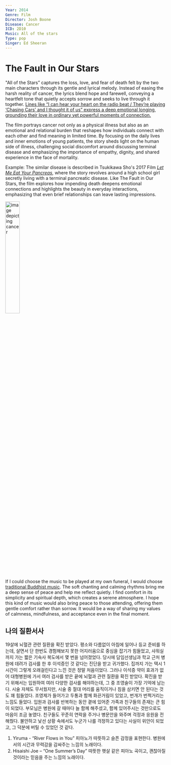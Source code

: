 ```yaml
---
Year: 2014
Genre: Film
Director: Josh Boone
Disease: Cancer
ICD: 2D10
Music: All of the stars
Type: pop
Singer: Ed Sheeran
---
```


# The Fault in Our Stars

"All of the Stars” captures the loss, love, and fear of death felt by the two main characters through its gentle and lyrical melody. Instead of easing the harsh reality of cancer, the lyrics blend hope and farewell, conveying a heartfelt tone that quietly accepts sorrow and seeks to live through it together. [Lines like “I can hear your heart on the radio beat / They’re playing ‘Chasing Cars’ and I thought it of us” express a deep emotional longing, grounding their love in ordinary yet powerful moments of connection.](https://youtu.be/nkqVm5aiC28?si=hbS6j6MBKoU9OqKv)

The film portrays cancer not only as a physical illness but also as an emotional and relational burden that reshapes how individuals connect with each other and find meaning in limited time. By focusing on the daily lives and inner emotions of young patients, the story sheds light on the human side of illness, challenging social discomfort around discussing terminal disease and emphasizing the importance of empathy, dignity, and shared experience in the face of mortality.

Example: The similar disease is described in Tsukikawa Sho's 2017 Film [*Let Me Eat Your Pancreas*](choi_yunji.md), where the story revolves around a high school girl secretly living with a terminal pancreatic disease. Like The Fault in Our Stars, the film explores how impending death deepens emotional connections and highlights the beauty in everyday interactions, emphasizing that even brief relationships can leave lasting impressions.

<img src="./kwon_nayun_img.png" alt="image depicting cancer" style="width:30%;" />

If I could choose the music to be played at my own funeral, I would choose [traditional Buddhist music](https://youtu.be/SQ4D5x_yEE0?si=maGy30lv7scAlNJq). The soft chanting and calming rhythms bring me a deep sense of peace and help me reflect quietly. I find comfort in its simplicity and spiritual depth, which creates a serene atmosphere. I hope this kind of music would also bring peace to those attending, offering them gentle comfort rather than sorrow. It would be a way of sharing my values of calmness, mindfulness, and acceptance even in the final moment.

## 나의 질환서사
19살에 뇌혈관 관련 질환을 확진 받았다. 평소와 다름없이 아침에 일어나 등교 준비를 하는데, 살면서 단 한번도 경험해보지 못한 어지러움으로 중심을 잡기가 힘들었고, 샤워실까지 가는 짧은 기숙사 복도에서 몇 번을 넘어졌었다. 당시에 담임선생님과 학교 근처 병원에 데려가 검사를 한 후 이석증인 것 같다는 진단을 받고 귀가했다. 집까지 가는 택시 1시간이 그렇게 오래걸린다고 느낀 것은 정말 처음이었다. 그러나 이석증 약이 효과가 없어 대형병원에 가서 여러 검사를 받은 끝에 뇌혈과 관련 질환을 확진 받았다. 확진을 받기 위해서는 입원하여 여러 다양한 검사를 해야하는데, 그 중 조영술이 가장 기억에 남는다. 시술 자체도 무서웠지만, 시술 중 절대 머리를 움직이거나 침을 삼키면 안 된다는 것도 꽤 힘들었다. 조영제가 들어가고 두통과 함께 화끈거림이 있었고, 번개가 번쩍거리는 느낌도 들었다. 
입원과 검사를 반복하는 동안 곁에 있어준 가족과 친구들의 존재는 큰 힘이 되었다. 부모님은 병원에 갈 때마다 늘 함께 해주셨고, 함께 있어주시는 것만으로도 마음이 조금 놓였다. 친구들도 꾸준히 연락을 주거나 병문안을 와주며 걱정과 응원을 전해줬다. 불안하고 낯선 상황 속에서도 누군가 나를 걱정하고 있다는 사실이 위안이 되었고, 그 덕분에 버틸 수 있었던 것 같다.

1. Yiruma - “River Flows in You”
피아노가 따뜻하고 슬픈 감정을 표현한다. 병원에서의 시간과 무력감을 감싸주는 느낌의 노래이다.
2. Hisaishi Joe – “One Summer’s Day”
따뜻한 햇살 같은 피아노 곡이고, 괜찮아질 것이라는 믿음을 주는 느낌의 노래이다.
